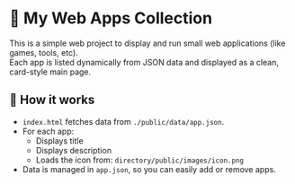 # 🌟 My Web Apps Collection

This is a simple web project to display and run small web applications (like games, tools, etc).  
Each app is listed dynamically from JSON data and displayed as a clean, card-style main page.

## 📝 How it works

- `index.html` fetches data from `./public/data/app.json`.
- For each app:
  - Displays title
  - Displays description
  - Loads the icon from: `directory/public/images/icon.png`
- Data is managed in `app.json`, so you can easily add or remove apps.
